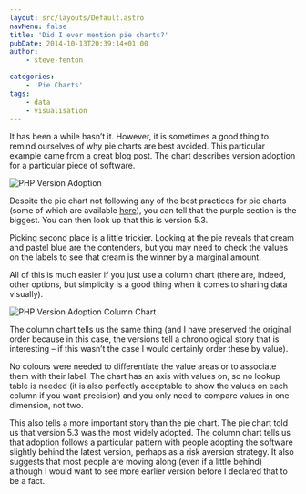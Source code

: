 ```yaml
---
layout: src/layouts/Default.astro
navMenu: false
title: 'Did I ever mention pie charts?'
pubDate: 2014-10-13T20:39:14+01:00
author:
    - steve-fenton

categories:
    - 'Pie Charts'
tags:
    - data
    - visualisation
---
```


It has been a while hasn’t it. However, it is sometimes a good thing to remind ourselves of why pie charts are best avoided. This particular example came from a great blog post. The chart describes version adoption for a particular piece of software.

![PHP Version Adoption](https://www.stevefenton.co.uk/wp-content/uploads/2015/07/php-version-adoption-pie1.png)

Despite the pie chart not following any of the best practices for pie charts (some of which are available [here](https://www.stevefenton.co.uk/2011/10/A-Great-Example-Of-A-Terrible-Pie-Chart/)), you can tell that the purple section is the biggest. You can then look up that this is version 5.3.

Picking second place is a little trickier. Looking at the pie reveals that cream and pastel blue are the contenders, but you may need to check the values on the labels to see that cream is the winner by a marginal amount.

All of this is much easier if you just use a column chart (there are, indeed, other options, but simplicity is a good thing when it comes to sharing data visually).

![PHP Version Adoption Column Chart](https://www.stevefenton.co.uk/wp-content/uploads/2015/07/php-version-adoption-column1.png)

The column chart tells us the same thing (and I have preserved the original order because in this case, the versions tell a chronological story that is interesting – if this wasn’t the case I would certainly order these by value).

No colours were needed to differentiate the value areas or to associate them with their label. The chart has an axis with values on, so no lookup table is needed (it is also perfectly acceptable to show the values on each column if you want precision) and you only need to compare values in one dimension, not two.

This also tells a more important story than the pie chart. The pie chart told us that version 5.3 was the most widely adopted. The column chart tells us that adoption follows a particular pattern with people adopting the software slightly behind the latest version, perhaps as a risk aversion strategy. It also suggests that most people are moving along (even if a little behind) although I would want to see more earlier version before I declared that to be a fact.